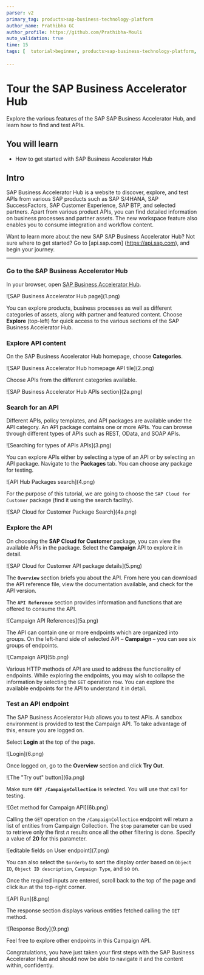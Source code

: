 ```yaml
---
parser: v2
primary_tag: products>sap-business-technology-platform
author_name: Prathibha GC
author_profile: https://github.com/Prathibha-Mouli
auto_validation: true
time: 15
tags: [  tutorial>beginner, products>sap-business-technology-platform, topic>sap-api-business-hub  ]

---
```


# Tour the SAP Business Accelerator Hub
<!-- description --> Explore the various features of the SAP SAP Business Accelerator Hub, and learn how to find and test APIs.

## You will learn
- How to get started with SAP Business Accelerator Hub

## Intro
SAP Business Accelerator Hub is a website to discover, explore, and test APIs from various SAP products such as SAP S/4HANA, SAP SuccessFactors, SAP Customer Experience, SAP BTP, and selected partners. Apart from various product APIs, you can find detailed information on business processes and partner assets. The new workspace feature also enables you to consume integration and workflow content.

Want to learn more about the new SAP SAP Business Accelerator Hub? Not sure where to get started? Go to [api.sap.com] (https://api.sap.com), and begin your journey.

---

### Go to the SAP Business Accelerator Hub
In your browser, open [SAP Business Accelerator Hub](https://api.sap.com/).

<!-- border -->![SAP Business Accelerator Hub page](1.png)

You can explore products, business processes as well as different categories of assets, along with partner and featured content. Choose **Explore** (top-left) for quick access to the various sections of the SAP Business Accelerator Hub.

### Explore API content
On the SAP Business Accelerator Hub homepage, choose **Categories**.

<!-- border -->![SAP Business Accelerator Hub homepage API tile](2.png)

Choose APIs from the different categories available.

<!-- border -->![SAP Business Accelerator Hub APIs section](2a.png)

### Search for an API

Different APIs, policy templates, and API packages are available under the API category. An API package contains one or more APIs. You can browse through different types of APIs such as REST, OData, and SOAP APIs.

<!-- border -->![Searching for types of APIs APIs](3.png)

You can explore APIs either by selecting a type of an API or by selecting an API package. Navigate to the **Packages** tab. You can choose any package for testing.

<!-- border -->![API Hub Packages search](4.png)

For the purpose of this tutorial, we are going to choose the `SAP Cloud for Customer` package (find it using the search facility).

<!-- border -->![SAP Cloud for Customer Package Search](4a.png)

### Explore the API

On choosing the **SAP Cloud for Customer** package, you can view the available APIs in the package. Select the **Campaign** API to explore it in detail.

<!-- border -->![SAP Cloud for Customer API package details](5.png)

The **`Overview`** section briefs you about the API. From here you can download the API reference file, view the documentation available, and check for the API version.

The **`API Reference`** section provides information and functions that are offered to consume the API.

<!-- border -->![Campaign API References](5a.png)

The API can contain one or more endpoints which are organized into groups. On the left-hand side of selected API – **Campaign** – you can see six groups of endpoints.

<!-- border -->![Campaign API](5b.png)

Various HTTP methods of API are used to address the functionality of endpoints. While exploring the endpoints, you may wish to collapse the information by selecting the `GET` operation row. You can explore the available endpoints for the API to understand it in detail.

### Test an API endpoint

The SAP Business Accelerator Hub allows you to test APIs. A sandbox environment is provided to test the Campaign API. To take advantage of this, ensure you are logged on. 

Select **Login** at the top of the page.

<!-- border -->![Login](6.png)

Once logged on, go to the **Overview** section and click **Try Out**.

<!-- border -->![The "Try out" button](6a.png)

Make sure **`GET /CampaignCollection`** is selected. You will use that call for testing.

<!-- border -->![Get method for Campaign API](6b.png)

Calling the `GET` operation on the `/CampaignCollection` endpoint will return a list of entities from Campaign Collection. The `$top` parameter can be used to retrieve only the first _n_ results once all the other filtering is done. Specify a value of **20** for this parameter.

<!-- border -->![editable fields on User endpoint](7.png)

You can also select the `$orderby` to sort the display order based on `Object ID`, `Object ID description`, `Campaign Type`, and so on.

Once the required inputs are entered, scroll back to the top of the page and click `Run` at the top-right corner.

<!-- border -->![API Run](8.png)

The response section displays various entities fetched calling the `GET` method.

<!-- border -->![Response Body](9.png)


Feel free to explore other endpoints in this Campaign API.

Congratulations, you have just taken your first steps with the SAP Business Accelerator Hub and should now be able to navigate it and the content within, confidently.
